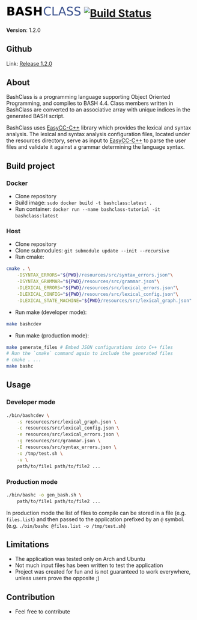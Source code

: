 # <img src="logo.png" width="200"> [![Build Status](https://travis-ci.org/amirbawab/BashClass.svg?branch=master)](https://travis-ci.org/amirbawab/BashClass)

**Version**: 1.2.0

## Github
Link: [Release 1.2.0](https://github.com/amirbawab/BashClass/releases/tag/v1.2.0)

## About
BashClass is a programming language supporting Object Oriented Programming, and compiles to BASH 4.4. Class members written in BashClass are converted to an associative array with unique indices in the generated BASH script. 

BashClass uses [EasyCC-C++](http://amirbawab.github.io/EasyCC-CPP) library which provides the lexical and syntax analysis. The lexical and syntax analysis configuration files, located under the resources directory, serve as input to [EasyCC-C++](http://amirbawab.github.io/EasyCC-CPP) to parse the user files and validate it against a grammar determining the language syntax. 


## Build project
### Docker
* Clone repository
* Build image: `sudo docker build -t bashclass:latest .`
* Run container: `docker run --name bashclass-tutorial -it bashclass:latest`

### Host
* Clone repository
* Clone submodules: `git submodule update --init --recursive`
* Run cmake:
```bash
cmake . \
    -DSYNTAX_ERRORS="${PWD}/resources/src/syntax_errors.json"\
    -DSYNTAX_GRAMMAR="${PWD}/resources/src/grammar.json"\
    -DLEXICAL_ERRORS="${PWD}/resources/src/lexical_errors.json"\
    -DLEXICAL_CONFIG="${PWD}/resources/src/lexical_config.json"\
    -DLEXICAL_STATE_MACHINE="${PWD}/resources/src/lexical_graph.json"
```
* Run make (developer mode):
```bash
make bashcdev
```
* Run make (production mode):
```bash
make generate_files # Embed JSON configurations into C++ files
# Run the `cmake` command again to include the generated files
# cmake . ...
make bashc
```

## Usage
### Developer mode
```bash
./bin/bashcdev \
    -s resources/src/lexical_graph.json \
    -c resources/src/lexical_config.json \
    -e resources/src/lexical_errors.json \
    -g resources/src/grammar.json \
    -E resources/src/syntax_errors.json \
    -o /tmp/test.sh \
    -v \
    path/to/file1 path/to/file2 ...
```
### Production mode
```bash
./bin/bashc -o gen_bash.sh \
    path/to/file1 path/to/file2 ... 
```
In production mode the list of files to compile can be stored in a file (e.g. `files.list`) and then passed to the application prefixed by an `@` symbol. (e.g. `./bin/bashc @files.list -o /tmp/test.sh`)

## Limitations
* The application was tested only on Arch and Ubuntu
* Not much input files has been written to test the application
* Project was created for fun and is not guaranteed to work everywhere, unless users prove the opposite ;)

## Contribution
* Feel free to contribute

